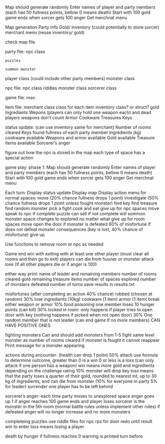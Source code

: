 Map should generate randomly 
Enter names of player and party members (each has 50 fullness points, bellow 0 means death)
Start with 100 gold 
game ends when sorcer gets 100 anger 
Get merchnat menu


Map generation
Party info
Gold/ inventory (could potentially to store sorcer)
merchant menu (reuse inventory/ gold) 


check map file

party file:
npc class

	puzzles
	
	summon monster 

player class (could include other party members)
monster class

npc file:
npc class
	riddles 
monster class
sorcerer class

game file: mso

item file:
	merchant class
	class for each item 
	inventory class? or struct? 
gold
Ingrediants 
Wepons (players can only hold one weapon each) and dead players weapons don’t count
Armor
Cookware
Treasures 
Keys

status update:
(can use inventory same for merchant)
Number of rooms cleared
Keys found
fullness of each party member
Ingredients (kg)
cookware available 
Weapons and armor available 
Gold available 
Treasure items available 
Sorcerer’s anger

figure out how the npc is stored in the map
each type of space has a special action 



game play:
phase 1:
Map should generate randomly 
Enter names of player and party members (each has 50 fullness points, bellow 0 means death)
Start with 100 gold 
game ends when sorcer gets 100 anger 
Get merchnat menu


Each turn:
Display status update 
Display map 
Display action menu
for normal spaces:
	move (20% chance fullness drops 1 point)
	investigate (50% chance fullness drops 1 point unless fought monster) 
		find key
		find treasure
		find random monster
	pick a fight 
	cook and eat
	give up
for npc spaces
	move
	speak to npc 
		if complete puzzle can sell 
		if not complete will sommon monster 
		space changes to explored no matter what
	give up
for room spaces 
	move
	open the door
		if monster is defeated 60% of misfortune 
		if does not defeat monster consequences (key is lost, 40% chance of misfortune)
	give up

Use functions to remove room or npc as needed


Game end
win with exiting with at least one other player (must clear all rooms and then go to exit)
	players can die from huuner or monster attack
lose (if all other players die or if anger is 100)

either way print:
	name of leader and remaining members
	number of rooms cleared
	gold remaining
	treasure items
	number of spaces explored
	number of monsters defeated
	number of turns
save results in results.txt


misfortunes (after completing an action 40% chance)
robbed (chosen at random) 30%
	lose ingredients (10kg)
	cookware (1 item)
	armor (1 item(
break either weapon or armor 10%
food poisoning one member loses 10 hunger points (can kill) 30%
locked in room: only happens if player tries to open door with key (nothing happens if picked when not open door) 30% One random member that is not leader (can end game if no more members) 
CAN HAVE POSITIVE ONES

fighting monsters 
Can and should add monsters from 1-5
fight same level monster as number of rooms cleared
if monster is fought it cannot reappear 
Print message for a monster appearing 

actions during encounter: (health can drop 1 poitn) 50%
attack use formula to determine outcome, greater than 0 is a win 0 or less is a loss (can only attack if one person has a weapon)
	win means more gold and ingredients depending on the challenge rating 10% monster will drop key 
	loss means that the party loses a quarter of their gold, rounded to nearest int, up to 30 kg of ingredients, and can die from monster (10% for everyone in party 5% for leader) 
surrender 
	one player has to be left behind 

sorcerer’s anger:
each time party moves to unexplored space anger goes up 1 
if anger reaches 100 game ends and player loses
sorcerer is the monster in the 5th room (normal battle rules unless implement other rules)
if defeated anger will no longer increase and no more monsters

completeing puzzles 
use riddle files for npc
rps for door
redo until result 
win to enter
loss means losing a player 

death by hunger 
if fullness reaches 0 
warning is printed turn before 

